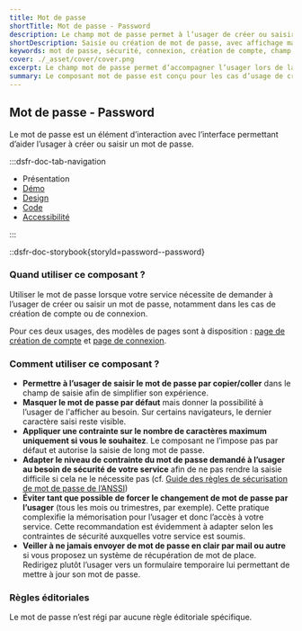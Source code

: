 ```yaml
---
title: Mot de passe
shortTitle: Mot de passe - Password
description: Le champ mot de passe permet à l’usager de créer ou saisir un mot de passe lors d’une connexion ou d’une création de compte, avec des règles de sécurité adaptées à chaque usage.
shortDescription: Saisie ou création de mot de passe, avec affichage masqué et recommandations de sécurité.
keywords: mot de passe, sécurité, connexion, création de compte, champ, saisie, formulaire, visibilité, ANSSI, DSFR
cover: ./_asset/cover/cover.png
excerpt: Le champ mot de passe permet d’accompagner l’usager lors de la création ou la saisie d’un mot de passe, avec affichage masqué, retour d’erreur et règles de sécurité.
summary: Le composant mot de passe est conçu pour les cas d’usage de création de compte ou de connexion. Il propose une saisie masquée par défaut avec la possibilité d’afficher le contenu saisi, une gestion des erreurs en cas de non-conformité aux règles de sécurité, ainsi que des textes d’accompagnement dynamiques. Ce composant respecte les recommandations de l’ANSSI et s’intègre au sein des pages d’authentification du DSFR.
---
```


## Mot de passe - Password

Le mot de passe est un élément d’interaction avec l’interface permettant d’aider l’usager à créer ou saisir un mot de passe.

:::dsfr-doc-tab-navigation

- Présentation
- [Démo](./demo/index.md)
- [Design](./design/index.md)
- [Code](./code/index.md)
- [Accessibilité](./accessibility/index.md)

:::

::dsfr-doc-storybook{storyId=password--password}

### Quand utiliser ce composant ?

Utiliser le mot de passe lorsque votre service nécessite de demander à l’usager de créer ou saisir un mot de passe, notamment dans les cas de création de compte ou de connexion.

Pour ces deux usages, des modèles de pages sont à disposition : [page de création de compte](../../../../layout/page/register/_part/doc/index.md) et [page de connexion](../../../../layout/page/login/_part/doc/index.md).

### Comment utiliser ce composant ?

- **Permettre à l’usager de saisir le mot de passe par copier/coller** dans le champ de saisie afin de simplifier son expérience.
- **Masquer le mot de passe par défaut** mais donner la possibilité à l’usager de l'afficher au besoin. Sur certains navigateurs, le dernier caractère saisi reste visible.
- **Appliquer une contrainte sur le nombre de caractères maximum uniquement si vous le souhaitez**. Le composant ne l’impose pas par défaut et autorise la saisie de long mot de passe.
- **Adapter le niveau de contrainte du mot de passe demandé à l’usager au besoin de sécurité de votre service** afin de ne pas rendre la saisie difficile si cela ne le nécessite pas (cf. [Guide des règles de sécurisation de mot de passe de l’ANSSI](https://www.ssi.gouv.fr/guide/mot-de-passe/))
- **Éviter tant que possible de forcer le changement de mot de passe par l’usager** (tous les mois ou trimestres, par exemple). Cette pratique complexifie la mémorisation pour l’usager et donc l’accès à votre service. Cette recommandation est évidemment à adapter selon les contraintes de sécurité auxquelles votre service est soumis.
- **Veiller à ne jamais envoyer de mot de passe en clair par mail ou autre** si vous proposez un système de récupération de mot de place. Redirigez plutôt l’usager vers un formulaire temporaire lui permettant de mettre à jour son mot de passe.

### Règles éditoriales

Le mot de passe n’est régi par aucune règle éditoriale spécifique.
